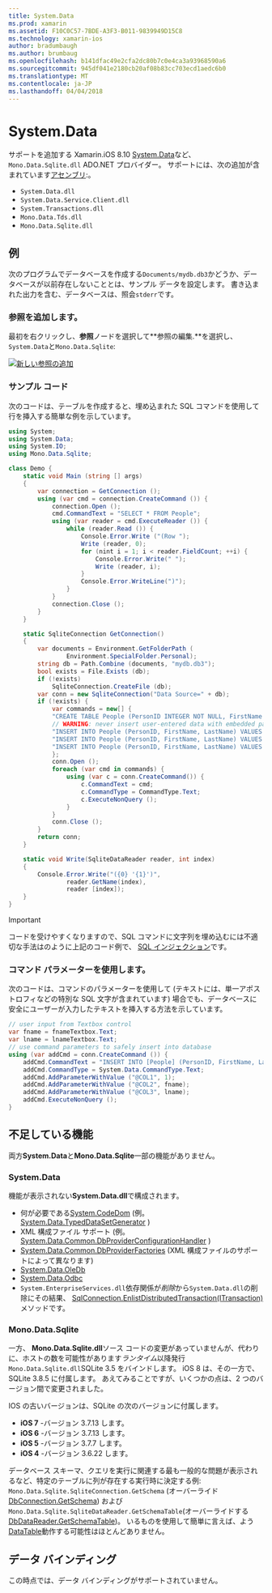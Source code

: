 ```yaml
---
title: System.Data
ms.prod: xamarin
ms.assetid: F10C0C57-7BDE-A3F3-B011-9839949D15C8
ms.technology: xamarin-ios
author: bradumbaugh
ms.author: brumbaug
ms.openlocfilehash: b141dfac49e2cfa2dc80b7c0e4ca3a93968590a6
ms.sourcegitcommit: 945df041e2180cb20af08b83cc703ecd1aedc6b0
ms.translationtype: MT
ms.contentlocale: ja-JP
ms.lasthandoff: 04/04/2018
---
```

# <a name="systemdata"></a>System.Data

サポートを追加する Xamarin.iOS 8.10 [System.Data](https://developer.xamarin.com/api/namespace/System.Data/)など、 `Mono.Data.Sqlite.dll` ADO.NET プロバイダー。 サポートには、次の追加が含まれています[アセンブリ](~/cross-platform/internals/available-assemblies.md):。

-  `System.Data.dll`
-  `System.Data.Service.Client.dll`
-  `System.Transactions.dll`
-  `Mono.Data.Tds.dll`
-  `Mono.Data.Sqlite.dll`


<a name="Example" />

## <a name="example"></a>例

次のプログラムでデータベースを作成する`Documents/mydb.db3`かどうか、データベースが以前存在しないこととは、サンプル データを設定します。 書き込まれた出力を含む、データベースは、照会`stderr`です。

### <a name="add-references"></a>参照を追加します。

最初を右クリックし、**参照**ノードを選択して**参照の編集.**を選択し、`System.Data`と`Mono.Data.Sqlite`:

[![](system.data-images/edit-references-sml.png "新しい参照の追加")](system.data-images/edit-references.png#lightbox)

### <a name="sample-code"></a>サンプル コード

次のコードは、テーブルを作成すると、埋め込まれた SQL コマンドを使用して行を挿入する簡単な例を示しています。

```csharp
using System;
using System.Data;
using System.IO;
using Mono.Data.Sqlite;

class Demo {
    static void Main (string [] args)
    {
        var connection = GetConnection ();
        using (var cmd = connection.CreateCommand ()) {
            connection.Open ();
            cmd.CommandText = "SELECT * FROM People";
            using (var reader = cmd.ExecuteReader ()) {
                while (reader.Read ()) {
                    Console.Error.Write ("(Row ");
                    Write (reader, 0);
                    for (nint i = 1; i < reader.FieldCount; ++i) {
                        Console.Error.Write(" ");
                        Write (reader, i);
                    }
                    Console.Error.WriteLine(")");
                }
            }
            connection.Close ();
        }
    }

    static SqliteConnection GetConnection()
    {
        var documents = Environment.GetFolderPath (
                Environment.SpecialFolder.Personal);
        string db = Path.Combine (documents, "mydb.db3");
        bool exists = File.Exists (db);
        if (!exists)
            SqliteConnection.CreateFile (db);
        var conn = new SqliteConnection("Data Source=" + db);
        if (!exists) {
            var commands = new[] {
            "CREATE TABLE People (PersonID INTEGER NOT NULL, FirstName ntext, LastName ntext)",
            // WARNING: never insert user-entered data with embedded parameter values
            "INSERT INTO People (PersonID, FirstName, LastName) VALUES (1, 'First', 'Last')",
            "INSERT INTO People (PersonID, FirstName, LastName) VALUES (2, 'Dewey', 'Cheatem')",
            "INSERT INTO People (PersonID, FirstName, LastName) VALUES (3, 'And', 'How')",
            };
            conn.Open ();
            foreach (var cmd in commands) {
                using (var c = conn.CreateCommand()) {
                    c.CommandText = cmd;
                    c.CommandType = CommandType.Text;
                    c.ExecuteNonQuery ();
                }
            }
            conn.Close ();
        }
        return conn;
    }

    static void Write(SqliteDataReader reader, int index)
    {
        Console.Error.Write("({0} '{1}')",
                reader.GetName(index),
                reader [index]);
    }
}
```

> [!IMPORTANT]
> コードを受けやすくなりますので、SQL コマンドに文字列を埋め込むには不適切な手法はのように上記のコード例で、 [SQL インジェクション](http://en.wikipedia.org/wiki/SQL_injection)です。


### <a name="using-command-parameters"></a>コマンド パラメーターを使用します。

次のコードは、コマンドのパラメーターを使用して (テキストには、単一アポストロフィなどの特別な SQL 文字が含まれています) 場合でも、データベースに安全にユーザーが入力したテキストを挿入する方法を示しています。

```csharp
// user input from Textbox control
var fname = fnameTextbox.Text;
var lname = lnameTextbox.Text;
// use command parameters to safely insert into database
using (var addCmd = conn.CreateCommand ()) {
    addCmd.CommandText = "INSERT INTO [People] (PersonID, FirstName, LastName) VALUES (@COL1, @COL2, @COL3)";
    addCmd.CommandType = System.Data.CommandType.Text;
    addCmd.AddParameterWithValue ("@COL1", 1);
    addCmd.AddParameterWithValue ("@COL2", fname);
    addCmd.AddParameterWithValue ("@COL3", lname);
    addCmd.ExecuteNonQuery ();
}
```

<a name="Missing_Functionality" />

## <a name="missing-functionality"></a>不足している機能

両方**System.Data**と**Mono.Data.Sqlite**一部の機能がありません。

<a name="System.Data" />

### <a name="systemdata"></a>System.Data

機能が表示されない**System.Data.dll**で構成されます。

-  何が必要である[System.CodeDom](https://developer.xamarin.com/api/namespace/System.CodeDom/) (例。 [System.Data.TypedDataSetGenerator](https://developer.xamarin.com/api/type/System.Data.TypedDataSetGenerator/) )
-  XML 構成ファイル サポート (例。 [System.Data.Common.DbProviderConfigurationHandler](https://developer.xamarin.com/api/type/System.Data.Common.DbProviderConfigurationHandler/) )
-   [System.Data.Common.DbProviderFactories](https://developer.xamarin.com/api/type/System.Data.Common.DbProviderFactories/) (XML 構成ファイルのサポートによって異なります)
-   [System.Data.OleDb](https://developer.xamarin.com/api/namespace/System.Data.OleDb/)
-   [System.Data.Odbc](https://developer.xamarin.com/api/namespace/System.Data.Odbc/)
-  `System.EnterpriseServices.dll`依存関係が*削除*から`System.Data.dll`の削除にその結果、 [SqlConnection.EnlistDistributedTransaction(ITransaction)](https://developer.xamarin.com/api/member/System.Data.SqlClient.SqlConnection.EnlistDistributedTransaction/(System.EnterpriseServices.ITransaction))メソッドです。


<a name="Mono.Data.Sqlite" />

### <a name="monodatasqlite"></a>Mono.Data.Sqlite

一方、 **Mono.Data.Sqlite.dll**ソース コードの変更があっていませんが、代わりに、ホストの数を可能性があります*ランタイム*以降発行`Mono.Data.Sqlite.dll`SQLite 3.5 をバインドします。 iOS 8 は、その一方で、SQLite 3.8.5 に付属します。 あえてみることですが、いくつかの点は、2 つのバージョン間で変更されました。

IOS の古いバージョンは、SQLite の次のバージョンに付属します。

- **iOS 7** -バージョン 3.7.13 します。
- **iOS 6** -バージョン 3.7.13 します。
- **iOS 5** -バージョン 3.7.7 します。
- **iOS 4** -バージョン 3.6.22 します。

データベース スキーマ、クエリを実行に関連する最も一般的な問題が表示されるなど、特定のテーブルに列が存在する実行時に決定する例: `Mono.Data.Sqlite.SqliteConnection.GetSchema` (オーバーライド[DbConnection.GetSchema](https://developer.xamarin.com/api/member/System.Data.Common.DbConnection.GetSchema/)) および`Mono.Data.Sqlite.SqliteDataReader.GetSchemaTable`(オーバーライドする[DbDataReader.GetSchemaTable](https://developer.xamarin.com/api/member/System.Data.Common.DbDataReader.GetSchemaTable/))。 いるものを使用して簡単に言えば、よう[DataTable](https://developer.xamarin.com/api/type/System.Data.DataTable/)動作する可能性はほとんどありません。

<a name="Data_Binding" />

## <a name="data-binding"></a>データ バインディング

この時点では、データ バインディングがサポートされていません。

